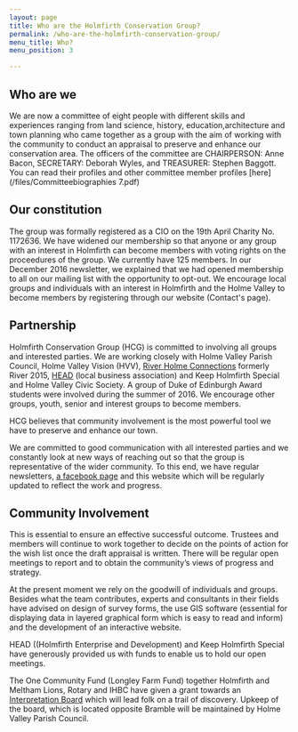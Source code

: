 ```yaml
---
layout: page
title: Who are the Holmfirth Conservation Group?
permalink: /who-are-the-holmfirth-conservation-group/
menu_title: Who?
menu_position: 3

---
```


## Who are we

We are now a committee of eight people with different skills and experiences ranging from land science, history, education,architecture and town planning who came together as a group with the aim of working with the community to conduct an appraisal to preserve and enhance our conservation area. The officers of the committee are CHAIRPERSON: Anne Bacon,  SECRETARY: Deborah Wyles,  and TREASURER: Stephen Baggott. You can read their profiles and other committee member profiles [here](/files/Committeebiographies 7.pdf)

## Our constitution

The group was formally registered as a CIO on the 19th April Charity No. 1172636.   We have widened our membership so that anyone or any group with an interest in Holmfirth can become members with voting rights on the proceedures of the group. We currently have 125 members.  In our December 2016 newsletter, we explained that we had opened membership to all on our mailing list with the opportunity to opt-out.  We encourage local groups and individuals with an interest in Holmfirth and the Holme Valley to become members by registering through our website (Contact's page). 

## Partnership

Holmfirth Conservation Group (HCG) is committed to involving  all groups and interested parties.  We are working closely with Holme Valley Parish Council, Holme Valley Vision (HVV), [River Holme Connections](http://river2015.org/rwp/) formerly River 2015, [HEAD](http://www.holmfirthhead.co.uk) (local business association) and Keep Holmfirth Special and Holme Valley Civic Society.  A group of Duke of Edinburgh Award students were involved during the summer of 2016.  We encourage other groups, youth, senior and interest groups to become members.

HCG believes that community involvement is the most powerful tool we have to preserve and enhance our town.

We are committed to good communication with all interested parties and we constantly look at new ways of reaching out so that the group is representative of the wider community.  To this end, we have regular newsletters, [a facebook page](https://www.facebook.com/holmfirthconservation) and this website which will be regularly updated to reflect the work and progress.

## Community Involvement

This is essential to ensure an effective successful outcome.  Trustees and members will continue to work together to decide on the points of action for the wish list once the draft appraisal is written.  There will be regular open meetings to report and to obtain the community’s views of progress and strategy.

At the present moment we rely on the goodwill of individuals and groups.  Besides what the team contributes, experts and consultants in their fields have advised on design of survey forms, the use GIS software (essential for displaying data in layered graphical form which is easy to read and inform) and the development of an interactive website. 

HEAD ((Holmfirth Enterprise and Development) and Keep Holmfirth Special have generously provided us with funds to enable us to hold our open meetings. 

The One Community Fund (Longley Farm Fund) together Holmfirth and Meltham Lions, Rotary and IHBC have given a grant towards an [Interpretation Board](/heritage/) which will lead folk on a trail of discovery. Upkeep of the board, which is located opposite Bramble will be maintained by Holme Valley Parish Council.

 

